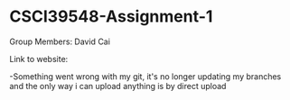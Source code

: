 # CSCI39548-Assignment-1

Group Members: David Cai

Link to website:

-Something went wrong with my git, it's no longer updating my branches and the only way i can upload anything is by direct upload